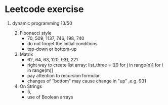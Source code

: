 # Leetcode exercise

1. dynamic programming 13/50

    2. Fibonacci style
    	* 70, 509, 1137, 746, 198, 740
    	* do not forget the initial conditions
    	* top-down or bottom-up
    2. Matrix
    	* 62, 64, 63, 120, 931, 221
    	* right way to create list array: list_three = [[0 for j in range(n)] for i in range(m)]
    	* pay attention to recursion formular
        * changes of "bottom" may cause change in "up" ,e.g. 931
    2. On Strings
        * 5,
        * use of Boolean arrays
